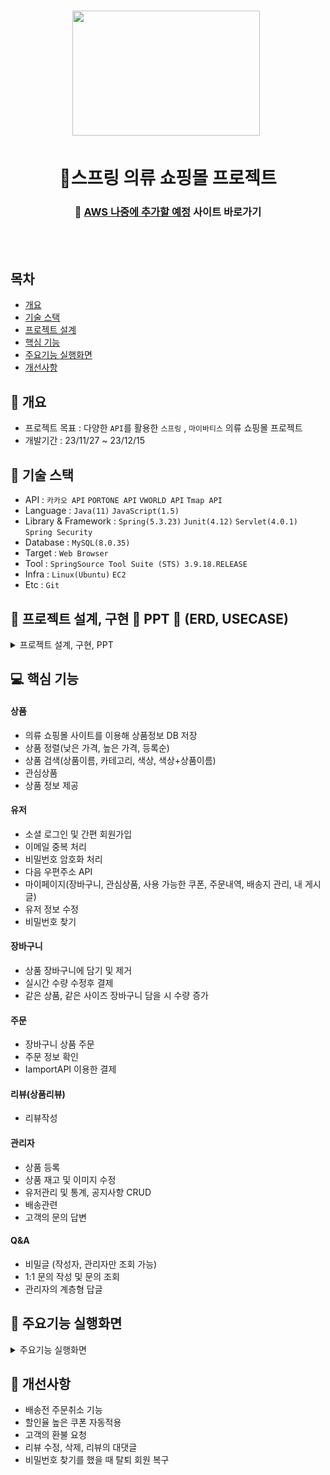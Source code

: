 <h1 align='center'> <img src='https://cdn-icons-png.flaticon.com/512/5208/5208370.png' style='width: 300px; height: 200px;'>&nbsp;</h1>
<h1  align='center'>👕스프링 의류 쇼핑몰 프로젝트</h1>
<div align='center'>
  <h3>
    🔗 <a href="">AWS 나중에 추가할 예정</a> 사이트 바로가기
  </h3>
</div>
<br/><br/>


## 목차
- [개요](https://github.com/appcoding-ux/Project#-개요)
- [기술 스택](https://github.com/appcoding-ux/Project#-기술-스택)
- [프로젝트 설계](https://github.com/appcoding-ux/Project#-프로젝트-설계)
- [핵심 기능](https://github.com/appcoding-ux/Project#-핵심-기능)
- [주요기능 실행화면](https://github.com/appcoding-ux/Project#-주요기능-실행화면)
- [개선사항](https://github.com/appcoding-ux/Project#-개선사항)
  


## 🚩 개요
- 프로젝트 목표 : 다양한 `API`를 활용한 `스프링` , `마이바티스` 의류 쇼핑몰 프로젝트
- 개발기간 : 23/11/27 ~ 23/12/15



## 🔧 기술 스택
- API : `카카오 API` `PORTONE API` `VWORLD API` `Tmap API`
- Language : `Java(11)` `JavaScript(1.5)`
- Library & Framework : `Spring(5.3.23)` `Junit(4.12)` `Servlet(4.0.1)` `Spring Security`
- Database : `MySQL(8.0.35)`
- Target : `Web Browser`
- Tool : `SpringSource Tool Suite (STS) 3.9.18.RELEASE`
- Infra : `Linux(Ubuntu)` `EC2`
- Etc : `Git`

  

## 👾 프로젝트 설계, 구현 📂 PPT 📂 (ERD, USECASE)



<details><summary>프로젝트 설계, 구현, PPT</summary>   
<div align="center">          

| **![1](https://github.com/appcoding-ux/Project/assets/112378228/d948b8b2-e66d-4d80-9fe9-d8c5caeb81f9)** | **![2](https://github.com/appcoding-ux/Project/assets/112378228/6b84f01b-fce4-4c83-8076-240acc1395fd)** |
| :------: |  :------: |
|  ![3](https://github.com/appcoding-ux/Project/assets/112378228/3369b489-ebd5-4099-9ea0-bb80565879cb) | ![4](https://github.com/appcoding-ux/Project/assets/112378228/753437c7-ecdf-4c53-970f-af074d23fa6d) |
| ![5](https://github.com/appcoding-ux/Project/assets/112378228/29b626a4-b1a5-4d77-9fb9-3f57c58d2f9c) | ![6](https://github.com/appcoding-ux/Project/assets/112378228/86b63cf7-fbfe-438f-9897-f84743b0d42c)  |
| ![7](https://github.com/appcoding-ux/Project/assets/112378228/03414621-6244-48b7-8d3b-fce58dfbb883) | ![8](https://github.com/appcoding-ux/Project/assets/112378228/05a507fa-e531-450d-9b63-88593143d57a) |
| ![9](https://github.com/appcoding-ux/Project/assets/112378228/24383aae-7164-4d66-9065-d391a24d2645) | ![10](https://github.com/appcoding-ux/Project/assets/112378228/edb876a4-7af8-4dfd-9c58-33884b03735d) |
| ![11](https://github.com/appcoding-ux/Project/assets/112378228/8d6a0ea5-7956-4184-961f-acda5cf87141) | ![12](https://github.com/appcoding-ux/Project/assets/112378228/5b1d5faf-1b02-422c-9fa2-0b780eb39dcb) |
| ![13](https://github.com/appcoding-ux/Project/assets/112378228/216f3a68-0c93-4dc7-bb5e-efe260e5ab4b) | ![14](https://github.com/appcoding-ux/Project/assets/112378228/f23968e6-3410-4f68-8340-8ac7013055b9) |
| ![15](https://github.com/appcoding-ux/Project/assets/112378228/632073fb-2d18-497e-bb6e-68869b91be32) | ![16](https://github.com/appcoding-ux/Project/assets/112378228/02431aff-7034-4259-bb08-b68e7d2a6760) |
| ![17](https://github.com/appcoding-ux/Project/assets/112378228/a0551a0b-a861-4fc1-a57c-978a22e54f2d) | ![18](https://github.com/appcoding-ux/Project/assets/112378228/381dbdd2-af70-431c-921d-6eace9e27fb6) |
| ![19](https://github.com/appcoding-ux/Project/assets/112378228/e746a705-a5fe-4950-99f6-bf0af7df28ba) | ![20](https://github.com/appcoding-ux/Project/assets/112378228/bd45ee6e-c378-4680-b6f0-05c6db531b1f) |
| ![21](https://github.com/appcoding-ux/Project/assets/112378228/743eec56-7e7d-44e9-a033-f6d75eaf435d) | ![22](https://github.com/appcoding-ux/Project/assets/112378228/25f59ab5-e221-4a70-be9c-7622279fb315) |
| ![23](https://github.com/appcoding-ux/Project/assets/112378228/8edb9187-5702-42d4-8b81-739ce664faa0) | ![24](https://github.com/appcoding-ux/Project/assets/112378228/e5bfc561-4b24-44a3-bc5b-e8d9c066b47f) |
| ![25](https://github.com/appcoding-ux/Project/assets/112378228/560f7b77-19c4-4861-8254-4fc0d67f6698) | ![26](https://github.com/appcoding-ux/Project/assets/112378228/1aeebb6c-338a-4bd3-9f71-1d4e793bd142) |
| ![27](https://github.com/appcoding-ux/Project/assets/112378228/9ab8654e-9566-44e8-ad15-31810ab6f362) | ![28](https://github.com/appcoding-ux/Project/assets/112378228/59de9da6-55e1-4129-8e64-8341edf114d3) |
| ![29](https://github.com/appcoding-ux/Project/assets/112378228/37a33bea-0a98-4fe0-85ed-024358d1bfb4) | ![30](https://github.com/appcoding-ux/Project/assets/112378228/73f1fdba-ca5d-4a87-9461-e4b274ff5557) |
| ![31](https://github.com/appcoding-ux/Project/assets/112378228/4013f546-9f63-42c3-8346-3d0579f2b6dc) | ![32](https://github.com/appcoding-ux/Project/assets/112378228/7c507c2c-1d4e-4567-a880-c0b890d0a15a) |
| ![33](https://github.com/appcoding-ux/Project/assets/112378228/2df400a4-3161-42ff-ac66-7dfad441eae4) | ![34](https://github.com/appcoding-ux/Project/assets/112378228/9dd66410-512b-4e80-9135-b8b0073d0066) |
| ![35](https://github.com/appcoding-ux/Project/assets/112378228/ab986a9d-607b-41eb-bb0f-cf4d1828d1b4) | ![36](https://github.com/appcoding-ux/Project/assets/112378228/6dac5183-b297-4d8a-9b57-225cbf96cd37) |
| ![37](https://github.com/appcoding-ux/Project/assets/112378228/e782d810-2562-4609-8b15-444130e1a488) | ![38](https://github.com/appcoding-ux/Project/assets/112378228/87a5c55f-7894-4b0e-868e-56f4a3fdda66) |
| ![39](https://github.com/appcoding-ux/Project/assets/112378228/35517a49-8ff4-42d0-902c-7cca1c8f1ed4) | ![40](https://github.com/appcoding-ux/Project/assets/112378228/251c08f2-308a-47ae-b2d0-c9a2dda6f250) |
| ![41](https://github.com/appcoding-ux/Project/assets/112378228/2cb6b041-a0dd-4aa7-9356-8026c0d29554) | ![42](https://github.com/appcoding-ux/Project/assets/112378228/a42d11ee-e868-4359-81d6-78f5c4d2c243) |
| ![43](https://github.com/appcoding-ux/Project/assets/112378228/c9b2ffec-fb96-4c9d-beb7-dad8edd90f92) | ![44](https://github.com/appcoding-ux/Project/assets/112378228/f6ea8b6e-8486-4f30-9a1d-2e102362dc2f) |
| ![45](https://github.com/appcoding-ux/Project/assets/112378228/fdd53250-a80f-468e-842d-22c71639b353) | ![46](https://github.com/appcoding-ux/Project/assets/112378228/36f68095-9097-4aa8-b802-25184b9a710e) |
| ![47](https://github.com/appcoding-ux/Project/assets/112378228/dbb8b27a-47cf-4652-b375-2f5c5090023e) | ![48](https://github.com/appcoding-ux/Project/assets/112378228/0bfc92b9-0e2a-4571-9fd3-fc90b4ba0f20) |
| ![49](https://github.com/appcoding-ux/Project/assets/112378228/5698241c-5270-4c35-89f8-d702b41be2c4) | ![50](https://github.com/appcoding-ux/Project/assets/112378228/5d331a0c-6e23-400c-ad62-e9d82e0665c2) |
| ![51](https://github.com/appcoding-ux/Project/assets/112378228/af5cbb30-33fd-4b53-975a-ae3d806a54cc) | ![52](https://github.com/appcoding-ux/Project/assets/112378228/4cb1940b-64c8-4944-ad7e-86c084169d5c) |
| ![53](https://github.com/appcoding-ux/Project/assets/112378228/0f536ba2-5347-4eef-beb8-82656fa28202) | ![54](https://github.com/appcoding-ux/Project/assets/112378228/ec251ec6-9c9d-4efd-9a61-7fdd90840ae3) |
| ![55](https://github.com/appcoding-ux/Project/assets/112378228/c1b7692c-599c-4258-91f9-d920dd5005dc) | ![56](https://github.com/appcoding-ux/Project/assets/112378228/90dbcdb2-d739-485a-b11f-24abec677b7f) |
| ![57](https://github.com/appcoding-ux/Project/assets/112378228/a0d44b7d-98c3-4d18-ae30-52213a9d088d) | ![58](https://github.com/appcoding-ux/Project/assets/112378228/087c759e-737c-4459-95f6-20342733c227) |
| ![59](https://github.com/appcoding-ux/Project/assets/112378228/1d10cb0f-fdc4-4a66-9341-95572c4912eb) | ![60](https://github.com/appcoding-ux/Project/assets/112378228/1ba42946-97b0-40d8-8d5c-73081c871468) |
| ![61](https://github.com/appcoding-ux/Project/assets/112378228/da3c8999-3579-412b-b504-5dfcffea390b) | ![62](https://github.com/appcoding-ux/Project/assets/112378228/6a7f1184-fef8-4cab-a820-5c14e1583e9e) |
| ![63](https://github.com/appcoding-ux/Project/assets/112378228/ef27dd70-4259-4915-bad9-9e1474f2fa1b)

</div>            
</details>

## 💻 핵심 기능



#### 상품
- 의류 쇼핑몰 사이트를 이용해 상품정보 DB 저장
- 상품 정렬(낮은 가격, 높은 가격, 등록순)
- 상품 검색(상품이름, 카테고리, 색상, 색상+상품이름)
- 관심상품
- 상품 정보 제공

#### 유저
- 소셜 로그인 및 간편 회원가입
- 이메일 중복 처리
- 비밀번호 암호화 처리
- 다음 우편주소 API
- 마이페이지(장바구니, 관심상품, 사용 가능한 쿠폰, 주문내역, 배송지 관리, 내 게시글) 
- 유저 정보 수정
- 비밀번호 찾기

#### 장바구니
- 상품 장바구니에 담기 및 제거
- 실시간 수량 수정후 결제
- 같은 상품, 같은 사이즈 장바구니 담을 시 수량 증가

#### 주문
- 장바구니 상품 주문
- 주문 정보 확인
- IamportAPI 이용한 결제

#### 리뷰(상품리뷰)
- 리뷰작성

#### 관리자
- 상품 등록
- 상품 재고 및 이미지 수정
- 유저관리 및 통계, 공지사항 CRUD
- 배송관련
- 고객의 문의 답변

#### Q&A
- 비밀글 (작성자, 관리자만 조회 가능)
- 1:1 문의 작성 및 문의 조회
- 관리자의 계층형 답글

 
## 🎇 주요기능 실행화면

<details>
<summary>주요기능 실행화면</summary>

* **메인 화면**
  * `카테고리` 메뉴를 사용해 카테고리 별로 상품을 확인할 수 있습니다.
    
    
* **회원가입 및 로그인**
  * 회원가입시 프론트+서버 검증으로 `잘못 입력된 부분과 그 값`을 다시 보여줍니다.
  
  * `다음 우편주소API`를 이용해 배송을 위한 정확한 주소를 가져올 수 있습니다.
  
    
* **상품 상세 조회 및 좋아요**
  * 상품 목록에서 상품의 사진을 클릭하면 `상품 상세 정보` 를 확인할 수 있습니다.
  * `상품 상세` 페이지에서 좋아요(추천)을 할 수 있습니다.
  
* **리뷰(한줄평) 작성**
  * `상품 상세` 페이지에서 리뷰를 등록할 수 있습니다.
  * `구매고객` 상품을 구매한 고객만 리뷰를 등록할 수 있습니다.
  
* **장바구니**
  * `상품 상세보기`에서 `장바구니 상품 추가`가 가능합니다.
  * `장바구니` 메뉴에서 추가한 상품의 확인 및 수량변경이 가능합니다. 장바구니의 `결제하기` 를 누르면 결제페이지로 이동합니다.
  
  
* **주문하기**
  * `결제하기` 를 누르면 IamportAPI와 연동된 kg이니시스 결제페이지로 이동합니다.
  * 결제가 완료되면 `결제 내역` 메뉴에서 결제 정보를 확인할 수 있습니다.
    
* **관리자 페이지**

  * `제품관리` 메뉴에서 상품을 등록하거나 재고 및 이미지등을, 수정, 삭제 할 수 있습니다.

  ![admin_item](https://github.com/appcoding-ux/Project/assets/112378228/c03e261c-fed3-4dde-99e6-ebe9f6773b26)
  * `고객관리` 메뉴에서 비정상적인 고객을 비활성화 처리할 수 있습니다.
  
  ![admin_member](https://github.com/appcoding-ux/Project/assets/112378228/8f376311-5be2-4959-806c-61e1ec8b99fb)
  * `공지사항` 메뉴에서 공지사항 등록, 수정, 삭제 할 수 있습니다.

  ![admin_notice](https://github.com/appcoding-ux/Project/assets/112378228/10c8e930-d117-4065-acbc-742d15d93788)
  * `통계` 메뉴에서 나이대를 비교해 도충한 통계를 확인할 수 있습니다.
    
  ![admin_statistics](https://github.com/appcoding-ux/Project/assets/112378228/a021a180-36fe-487a-95d6-e65118019db9)
  * `문의답변` 메뉴에서 현재 답변하지 않은 문의들을 답변할 수 있습니다.

  ![admin_enswer](https://github.com/appcoding-ux/Project/assets/112378228/62fd7344-4834-4d67-a8f4-d904d43eb007)
* **Q&A**
  * `Q&A` 메뉴에서 회원은 문의를 등록힐 수 있습니다.
  * 만약 더 궁금한 점이 있을 때 `재문의`를 할 수 있습니다. (단, 관리자가 답변을 했을 경우에만 가능합니다.)
  
</details>


## 🌄 개선사항
- 배송전 주문취소 기능
- 할인율 높은 쿠폰 자동적용
- 고객의 환불 요청
- 리뷰 수정, 삭제, 리뷰의 대댓글
- 비밀번호 찾기를 했을 때 탈퇴 회원 복구
